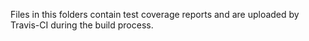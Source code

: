 Files in this folders contain test coverage reports and are uploaded by Travis-CI during the build process.
